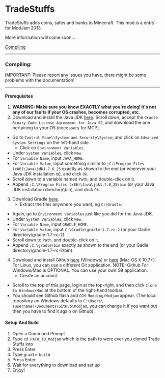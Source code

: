 TradeStuffs
======

TradeStuffs adds coins, safes and banks to Minecraft.
This mod is a entry for ModJam 2013.

More information will come soon...

[Compiling](https://github.com/CCM-Modding/Modjam#compiling)

***
### Compiling:
IMPORTANT: Please report any issues you have, there might be some problems with the documentation!
***
#### Prerequisites
1. **WARNING:  Make sure you know EXACTLY what you're doing!  It's not any of our faults if your OS crashes, becomes corrupted, etc.**
2. Download and install the Java JDK [here](http://www.oracle.com/technetwork/java/javase/downloads/jdk7-downloads-1880260.html).  Scroll down, accept the `Oracle Binary Code License Agreement for Java SE`, and download the one pertaining to your OS (necessary for MCP).
  * Go to `Control Panel\System and Security\System`, and click on `Advanced System Settings` on the left-hand side.
	* Click on `Environment Variables`.
  * Under `System Variables`, click `New`.
  * For `Variable Name`, input `JAVA_HOME`.
  * For `Variable Value`, input something similar to `;C:\Program Files (x86)\Java\jdk1.7.0_25` exactly as shown to the end (or wherever your Java JDK installation is), and click `Ok`.
  * Scroll down to a variable named `Path`, and double-click on it.
  * Append `;C:\Program Files (x86)\Java\jdk1.7.0_25\bin` (or your Java JDK installation directory\bin), and click `Ok`.
3. Download Gradle [here](http://www.gradle.org/).
	* Extract the files anywhere you want, eg `C:\Gradle`.
  * Again, go to `Environment Variables` just like you did for the Java JDK.
  * Under `System Variables`, click `New`.
  * For `Variable Name`, input `GRADLE_HOME`.
  * For `Variable Value`, input `C:\Gradle\gradle-1.7-rc-2` (or your Gadle directory\gradle-1.7-rc-2).
  * Scroll down to `Path`, and double-click on it.
  * Append `;C:\gradle\bin` exactly as shown to the end (or your Gadle directory\gradle-1.7-rc-2\bin).
4. Download and install Github [here](http://windows.github.com/) (Windows) or [here](http://mac.github.com/) (Mac OS X 10.7+).  For Linux, you can use a different Git application.  NOTE:  Github For Windows/Mac is OPTIONAL.  You can use your own Git application.
	* Create an account.
  * Scroll to the top of this page, login at the top-right, and then click `Clone to Windows/Mac` at the bottom of the right-hand toolbar.
  * You should see Github flash and `CCM-Modding/Modjam` appear.  (The local repository on Windows defaults to `C:\Users\(username)\Documents\GitHub\Modjam`, you can change it if you want but then you have to find it again on Github).

#### Setup And Build
1. Open a Command Prompt
2. Type `cd PATH_TO_Modjam` which is the path to were ever you cloned Trade Stuffs into
3. Press Enter
4. Type `gradle build`
5. Press Enter
6. Wait for everything to download and set up
7. Enjoy!

